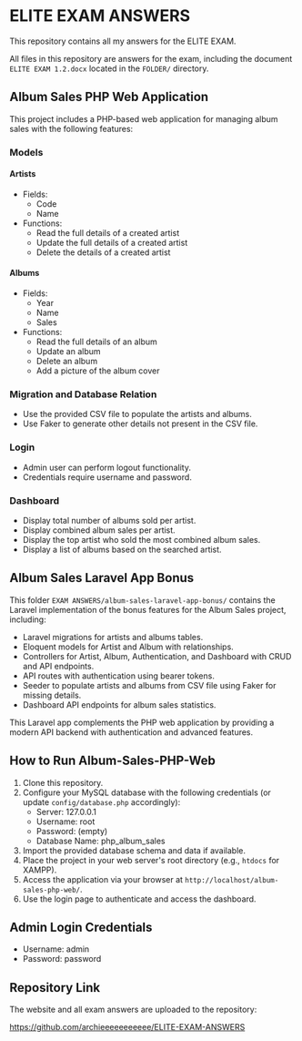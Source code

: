 # ELITE EXAM ANSWERS

This repository contains all my answers for the ELITE EXAM.

All files in this repository are answers for the exam, including the document `ELITE EXAM 1.2.docx` located in the `FOLDER/` directory.

## Album Sales PHP Web Application

This project includes a PHP-based web application for managing album sales with the following features:

### Models

#### Artists
- Fields:
  - Code
  - Name
- Functions:
  - Read the full details of a created artist
  - Update the full details of a created artist
  - Delete the details of a created artist

#### Albums
- Fields:
  - Year
  - Name
  - Sales
- Functions:
  - Read the full details of an album
  - Update an album
  - Delete an album
  - Add a picture of the album cover

### Migration and Database Relation
- Use the provided CSV file to populate the artists and albums.
- Use Faker to generate other details not present in the CSV file.

### Login
- Admin user can perform logout functionality.
- Credentials require username and password.

### Dashboard
- Display total number of albums sold per artist.
- Display combined album sales per artist.
- Display the top artist who sold the most combined album sales.
- Display a list of albums based on the searched artist.

## Album Sales Laravel App Bonus

This folder `EXAM ANSWERS/album-sales-laravel-app-bonus/` contains the Laravel implementation of the bonus features for the Album Sales project, including:

- Laravel migrations for artists and albums tables.
- Eloquent models for Artist and Album with relationships.
- Controllers for Artist, Album, Authentication, and Dashboard with CRUD and API endpoints.
- API routes with authentication using bearer tokens.
- Seeder to populate artists and albums from CSV file using Faker for missing details.
- Dashboard API endpoints for album sales statistics.

This Laravel app complements the PHP web application by providing a modern API backend with authentication and advanced features.

## How to Run Album-Sales-PHP-Web

1. Clone this repository.
2. Configure your MySQL database with the following credentials (or update `config/database.php` accordingly):
   - Server: 127.0.0.1
   - Username: root
   - Password: (empty)
   - Database Name: php_album_sales
3. Import the provided database schema and data if available.
4. Place the project in your web server's root directory (e.g., `htdocs` for XAMPP).
5. Access the application via your browser at `http://localhost/album-sales-php-web/`.
6. Use the login page to authenticate and access the dashboard.

## Admin Login Credentials

- Username: admin
- Password: password

## Repository Link

The website and all exam answers are uploaded to the repository:

https://github.com/archieeeeeeeeeee/ELITE-EXAM-ANSWERS

